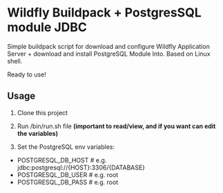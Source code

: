 # Wildfly Buildpack + PostgresSQL module JDBC
Simple buildpack script for download and configure Wildfly Application Server + download and install PostgreSQL Module Into. 
Based on Linux shell.

Ready to use! 

## Usage

1. Clone this project

2. Run /bin/run.sh file    **(important to read/view, and if you want can edit the variables)**

3. Set the PostgreSQL env variables:
- POSTGRESQL_DB_HOST # e.g. jdbc:postgresql://{HOST}:3306/{DATABASE}
- POSTGRESQL_DB_USER # e.g. root
- POSTGRESQL_DB_PASS # e.g. root

